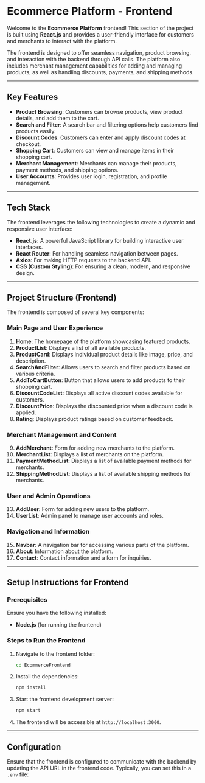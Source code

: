 # **Ecommerce Platform - Frontend**

Welcome to the **Ecommerce Platform** frontend! This section of the project is built using **React.js** and provides a user-friendly interface for customers and merchants to interact with the platform.

The frontend is designed to offer seamless navigation, product browsing, and interaction with the backend through API calls. The platform also includes merchant management capabilities for adding and managing products, as well as handling discounts, payments, and shipping methods.

---

## **Key Features**

- **Product Browsing**: Customers can browse products, view product details, and add them to the cart.
- **Search and Filter**: A search bar and filtering options help customers find products easily.
- **Discount Codes**: Customers can enter and apply discount codes at checkout.
- **Shopping Cart**: Customers can view and manage items in their shopping cart.
- **Merchant Management**: Merchants can manage their products, payment methods, and shipping options.
- **User Accounts**: Provides user login, registration, and profile management.

---

## **Tech Stack**

The frontend leverages the following technologies to create a dynamic and responsive user interface:

- **React.js**: A powerful JavaScript library for building interactive user interfaces.
- **React Router**: For handling seamless navigation between pages.
- **Axios**: For making HTTP requests to the backend API.
- **CSS (Custom Styling)**: For ensuring a clean, modern, and responsive design.

---

## **Project Structure (Frontend)**

The frontend is composed of several key components:

### **Main Page and User Experience**
1. **Home**: The homepage of the platform showcasing featured products.
2. **ProductList**: Displays a list of all available products.
3. **ProductCard**: Displays individual product details like image, price, and description.
4. **SearchAndFilter**: Allows users to search and filter products based on various criteria.
5. **AddToCartButton**: Button that allows users to add products to their shopping cart.
6. **DiscountCodeList**: Displays all active discount codes available for customers.
7. **DiscountPrice**: Displays the discounted price when a discount code is applied.
8. **Rating**: Displays product ratings based on customer feedback.

### **Merchant Management and Content**
9. **AddMerchant**: Form for adding new merchants to the platform.
10. **MerchantList**: Displays a list of merchants on the platform.
11. **PaymentMethodList**: Displays a list of available payment methods for merchants.
12. **ShippingMethodList**: Displays a list of available shipping methods for merchants.

### **User and Admin Operations**
13. **AddUser**: Form for adding new users to the platform.
14. **UserList**: Admin panel to manage user accounts and roles.

### **Navigation and Information**
15. **Navbar**: A navigation bar for accessing various parts of the platform.
16. **About**: Information about the platform.
17. **Contact**: Contact information and a form for inquiries.

---

## **Setup Instructions for Frontend**

### **Prerequisites**
Ensure you have the following installed:
- **Node.js** (for running the frontend)

### **Steps to Run the Frontend**

1. Navigate to the frontend folder:
    ```bash
    cd EcommerceFrontend
    ```
2. Install the dependencies:
    ```bash
    npm install
    ```
3. Start the frontend development server:
    ```bash
    npm start
    ```
4. The frontend will be accessible at `http://localhost:3000`.

---

## **Configuration**

Ensure that the frontend is configured to communicate with the backend by updating the API URL in the frontend code. Typically, you can set this in a `.env` file:

